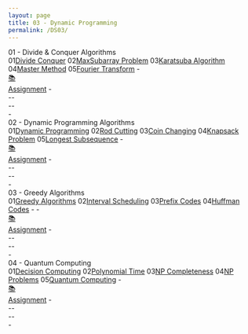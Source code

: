 ```yaml
---
layout: page
title: 03 - Dynamic Programming
permalink: /DS03/
---
```


<div class="block" style="grid-template-columns: 1fr 1fr;">
  <div class="btn text"><div class="btn name">01 - Divide & Conquer Algorithms</div>
    <div class="row" style="grid-template-columns: 2fr 1fr;">
      <div class="row" style="grid-template-columns: 1fr 5fr;">
        <a class="btn box2">01</a><a href="/01-MSDS/DS03/M101/" class="btn box1">Divide Conquer</a>
        <a class="btn box2">02</a><a href="/01-MSDS/DS03/M102/" class="btn box1">MaxSubarray Problem</a>
        <a class="btn box2">03</a><a href="/01-MSDS/DS03/M103/" class="btn box1">Karatsuba Algorithm</a>
        <a class="btn box2">04</a><a href="/01-MSDS/DS03/M104/" class="btn box1">Master Method</a>
        <a class="btn box2">05</a><a href="/01-MSDS/DS03/M105/" class="btn box1">Fourier Transform</a>
        <a class="btn empty">-</a><a class="btn empty"></a>
      </div>
      <div class="row" style="grid-template-columns: 1fr;">
        <a href="//" class="btn box2">📚<br>Assignment</a>
        <a class="btn empty">-<br>-</a><a class="btn empty">-<br>-</a><a class="btn empty">-<br>-</a>
      </div>
    </div>
  </div>
  <div class="btn text"><div class="btn name">02 - Dynamic Programming Algorithms</div>
    <div class="row" style="grid-template-columns: 2fr 1fr;">
      <div class="row" style="grid-template-columns: 1fr 5fr;">
        <a class="btn box2">01</a><a href="/01-MSDS/DS03/M201/" class="btn box1">Dynamic Programming</a>
        <a class="btn box2">02</a><a href="/01-MSDS/DS03/M202/" class="btn box1">Rod Cutting</a>
        <a class="btn box2">03</a><a href="/01-MSDS/DS03/M203/" class="btn box1">Coin Changing</a>
        <a class="btn box2">04</a><a href="/01-MSDS/DS03/M204/" class="btn box1">Knapsack Problem</a>
        <a class="btn box2">05</a><a href="/01-MSDS/DS03/M205/" class="btn box1">Longest Subsequence</a>
        <a class="btn empty">-</a><a class="btn empty"></a>
      </div>
      <div class="row" style="grid-template-columns: 1fr;">
        <a href="//" class="btn box2">📚<br>Assignment</a>
        <a class="btn empty">-<br>-</a><a class="btn empty">-<br>-</a><a class="btn empty">-<br>-</a>
      </div>
    </div>
  </div>
</div>

<div class="block" style="grid-template-columns: 1fr 1fr;">
  <div class="btn text"><div class="btn name">03 - Greedy Algorithms</div>
    <div class="row" style="grid-template-columns: 2fr 1fr;">
      <div class="row" style="grid-template-columns: 1fr 5fr;">
        <a class="btn box2">01</a><a href="/01-MSDS/DS03/M301/" class="btn box1">Greedy Algorithms</a>
        <a class="btn box2">02</a><a href="/01-MSDS/DS03/M302/" class="btn box1">Interval Scheduling</a>
        <a class="btn box2">03</a><a href="/01-MSDS/DS03/M303/" class="btn box1">Prefix Codes</a>
        <a class="btn box2">04</a><a href="/01-MSDS/DS03/M304/" class="btn box1">Huffman Codes</a>
        <a class="btn empty">-</a><a class="btn empty"></a>
        <a class="btn empty">-</a><a class="btn empty"></a>
      </div>
      <div class="row" style="grid-template-columns: 1fr;">
        <a href="//" class="btn box2">📚<br>Assignment</a>
        <a class="btn empty">-<br>-</a><a class="btn empty">-<br>-</a><a class="btn empty">-<br>-</a>
      </div>
    </div>
  </div>
  <div class="btn text"><div class="btn name">04 - Quantum Computing</div>
    <div class="row" style="grid-template-columns: 2fr 1fr;">
      <div class="row" style="grid-template-columns: 1fr 5fr;">
        <a class="btn box2">01</a><a href="/01-MSDS/DS03/M401/" class="btn box1">Decision Computing</a>
        <a class="btn box2">02</a><a href="/01-MSDS/DS03/M402/" class="btn box1">Polynomial Time</a>
        <a class="btn box2">03</a><a href="/01-MSDS/DS03/M403/" class="btn box1">NP Completeness</a>
        <a class="btn box2">04</a><a href="/01-MSDS/DS03/M404/" class="btn box1">NP Problems</a>
        <a class="btn box2">05</a><a href="/01-MSDS/DS03/M405/" class="btn box1">Quantum Computing</a>
        <a class="btn empty">-</a><a class="btn empty"></a>
      </div>
      <div class="row" style="grid-template-columns: 1fr;">
        <a href="//" class="btn box2">📚<br>Assignment</a>
        <a class="btn empty">-<br>-</a><a class="btn empty">-<br>-</a><a class="btn empty">-<br>-</a>
      </div>
    </div>
  </div>
</div>

